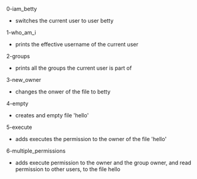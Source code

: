 0-iam_betty
- switches the current user to user betty

1-who_am_i
- prints the effective username of the current user

2-groups
- prints all the groups the current user is part of

3-new_owner
- changes the onwer of the file to betty

4-empty
- creates and empty file 'hello'

5-execute
- adds executes the permission to the owner of the file 'hello'

6-multiple_permissions
- adds execute permission to the owner and the group owner, and read permission to other users, to the file hello


